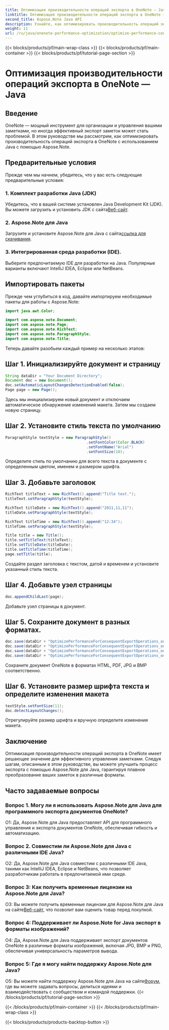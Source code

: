 ```yaml
---
title: Оптимизация производительности операций экспорта в OneNote — Java
linktitle: Оптимизация производительности операций экспорта в OneNote — Java
second_title: Aspose.Note Java API
description: Узнайте, как оптимизировать производительность операций экспорта в OneNote с помощью Aspose.Note для Java. Пошаговое руководство для эффективного преобразования.
weight: 11
url: /ru/java/onenote-performance-optimization/optimize-performance-consequent-export/
---
```


{{< blocks/products/pf/main-wrap-class >}}
{{< blocks/products/pf/main-container >}}
{{< blocks/products/pf/tutorial-page-section >}}

# Оптимизация производительности операций экспорта в OneNote — Java

## Введение

OneNote — мощный инструмент для организации и управления вашими заметками, но иногда эффективный экспорт заметок может стать проблемой. В этом руководстве мы рассмотрим, как оптимизировать производительность операций экспорта в OneNote с использованием Java с помощью Aspose.Note.

## Предварительные условия

Прежде чем мы начнем, убедитесь, что у вас есть следующие предварительные условия:

### 1. Комплект разработки Java (JDK)
 Убедитесь, что в вашей системе установлен Java Development Kit (JDK). Вы можете загрузить и установить JDK с сайта[Веб-сайт](https://www.oracle.com/java/technologies/javase-jdk11-downloads.html).

### 2. Aspose.Note для Java
 Загрузите и установите Aspose.Note для Java с сайта[ссылка для скачивания](https://releases.aspose.com/note/java/).

### 3. Интегрированная среда разработки (IDE).
Выберите предпочитаемую IDE для разработки на Java. Популярные варианты включают IntelliJ IDEA, Eclipse или NetBeans.

## Импортировать пакеты

Прежде чем углубиться в код, давайте импортируем необходимые пакеты для работы с Aspose.Note:

```java
import java.awt.Color;

import com.aspose.note.Document;
import com.aspose.note.Page;
import com.aspose.note.RichText;
import com.aspose.note.ParagraphStyle;
import com.aspose.note.Title;
```

Теперь давайте разобьем каждый пример на несколько этапов:

## Шаг 1. Инициализируйте документ и страницу

```java
String dataDir = "Your Document Directory";
Document doc = new Document();
doc.setAutomaticLayoutChangesDetectionEnabled(false);
Page page = new Page();
```

Здесь мы инициализируем новый документ и отключаем автоматическое обнаружение изменений макета. Затем мы создаем новую страницу.

## Шаг 2. Установите стиль текста по умолчанию

```java
ParagraphStyle textStyle = new ParagraphStyle()
                                    .setFontColor(Color.BLACK)
                                    .setFontName("Arial")
                                    .setFontSize(10);
```

Определите стиль по умолчанию для всего текста в документе с определенным цветом, именем и размером шрифта.

## Шаг 3. Добавьте заголовок

```java
RichText titleText = new RichText().append("Title text.");
titleText.setParagraphStyle(textStyle);

RichText titleDate = new RichText().append("2011,11,11");
titleDate.setParagraphStyle(textStyle);

RichText titleTime = new RichText().append("12:34");
titleTime.setParagraphStyle(textStyle);

Title title = new Title();
title.setTitleText(titleText);
title.setTitleDate(titleDate);
title.setTitleTime(titleTime);
page.setTitle(title);
```

Создайте раздел заголовка с текстом, датой и временем и установите указанный стиль текста.

## Шаг 4. Добавьте узел страницы

```java
doc.appendChildLast(page);
```

Добавьте узел страницы в документ.

## Шаг 5. Сохраните документ в разных форматах.

```java
doc.save(dataDir + "OptimizePerformanceForConsequentExportOperations_out.html");
doc.save(dataDir + "OptimizePerformanceForConsequentExportOperations_out.pdf");
doc.save(dataDir + "OptimizePerformanceForConsequentExportOperations_out.jpg");
doc.save(dataDir + "OptimizePerformanceForConsequentExportOperations_out.bmp");
```

Сохраните документ OneNote в форматах HTML, PDF, JPG и BMP соответственно.

## Шаг 6. Установите размер шрифта текста и определите изменения макета

```java
textStyle.setFontSize(11);
doc.detectLayoutChanges();
```

Отрегулируйте размер шрифта и вручную определите изменения макета.

## Заключение

Оптимизация производительности операций экспорта в OneNote имеет решающее значение для эффективного управления заметками. Следуя шагам, описанным в этом руководстве, вы можете улучшить процесс экспорта с помощью Aspose.Note для Java, гарантируя плавное преобразование ваших заметок в различные форматы.

## Часто задаваемые вопросы

### Вопрос 1. Могу ли я использовать Aspose.Note для Java для программного экспорта документов OneNote?

О1: Да, Aspose.Note для Java предоставляет API для программного управления и экспорта документов OneNote, обеспечивая гибкость и автоматизацию.

### Вопрос 2. Совместим ли Aspose.Note для Java с различными IDE Java?

О2: Да, Aspose.Note для Java совместим с различными IDE Java, такими как IntelliJ IDEA, Eclipse и NetBeans, что позволяет разработчикам работать в предпочитаемой ими среде.

### Вопрос 3: Как получить временные лицензии на Aspose.Note для Java?

 О3: Вы можете получить временные лицензии для Aspose.Note для Java на сайте[Веб-сайт](https://purchase.aspose.com/temporary-license/), что позволит вам оценить товар перед покупкой.

### Вопрос 4: Поддерживает ли Aspose.Note for Java экспорт в форматы изображений?

О4: Да, Aspose.Note для Java поддерживает экспорт документов OneNote в различные форматы изображений, включая JPG, BMP и PNG, обеспечивая универсальность параметров вывода.

### Вопрос 5: Где я могу найти поддержку Aspose.Note для Java?

 О5: Вы можете найти поддержку Aspose.Note для Java на сайте[Форум](https://forum.aspose.com/c/note/28), где вы можете задавать вопросы, делиться идеями и взаимодействовать с сообществом и командой поддержки.
{{< /blocks/products/pf/tutorial-page-section >}}

{{< /blocks/products/pf/main-container >}}
{{< /blocks/products/pf/main-wrap-class >}}

{{< blocks/products/products-backtop-button >}}
